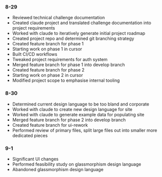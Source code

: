 ### 8-29
- Reviewed technical challenge documentation
- Created claude project and translated challenge documentation into project requirements
- Worked with claude to iteratively generate initial project roadmap
- Created project repo and determined git branching strategy
- Created feature branch for phase 1
- Starting work on phase 1 in cursor
- Built CI/CD workflows
- Tweaked project requirements for auth system
- Merged feature branch for phase 1 into develop branch
- Created feature branch for phase 2
- Starting work on phase 2 in cursor
- Modified project scope to emphasise internal tooling
### 8-30
- Determined current design language to be too bland and corporate
- Worked with claude to create new design language for site
- Worked with claude to generate example data for populating site
- Merged feature branch for phase 2 into develop branch
- Created feature branch for ui-rework
- Performed review of primary files, split large files out into smaller more dedicated pieces
### 9-1
- Significant UI changes
- Performed feasibility study on glassmorphism design language
- Abandoned glassmorphism design language
